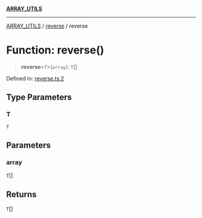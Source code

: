 [**ARRAY_UTILS**](../../README.md)

***

[ARRAY_UTILS](../../README.md) / [reverse](../README.md) / reverse

# Function: reverse()

> **reverse**\<`T`\>(`array`): `T`[]

Defined in: [reverse.ts:2](https://github.com/dailker/everyutil/blob/41b2b91e0d43fdbbea18f7ea0bcf4029dd413f41/src/array/reverse.ts#L2)

## Type Parameters

### T

`T`

## Parameters

### array

`T`[]

## Returns

`T`[]
